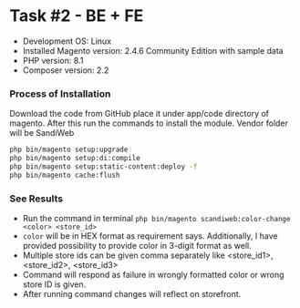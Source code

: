 # Task #2 - BE + FE

- Development OS: Linux
- Installed Magento version: 2.4.6 Community Edition with sample data
- PHP version: 8.1
- Composer version: 2.2

### Process of Installation

Download the code from GitHub place it under app/code directory of magento.
After this run the commands to install the module. Vendor folder will be SandiWeb

```sh
php bin/magento setup:upgrade
php bin/magento setup:di:compile
php bin/magento setup:static-content:deploy -f
php bin/magento cache:flush
```

### See Results

 - Run the command in terminal `php bin/magento scandiweb:color-change <color> <store_id>`
 - `color` will be in HEX format as requirement says. Additionally, I have provided possibility to provide
   color in 3-digit format as well.
 - Multiple store ids can be given comma separately like <store_id1>, <store_id2>, <store_id3>
 - Command will respond as failure in wrongly formatted color or wrong store ID is given.
 - After running command changes will reflect on storefront.
